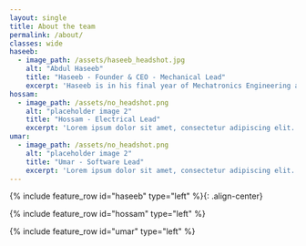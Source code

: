 ```yaml
---
layout: single
title: About the team
permalink: /about/
classes: wide
haseeb:
  - image_path: /assets/haseeb_headshot.jpg
    alt: "Abdul Haseeb"
    title: "Haseeb - Founder & CEO - Mechanical Lead"
    excerpt: 'Haseeb is in his final year of Mechatronics Engineering at the University of Waterloo and the visionary founder behind Zenith. After experiencing firsthand how the wake-up process can be the worst part of the day for many people, he resolved to develop the world’s most advanced alarm clock to finally fix that problem once and for all. Haseeb has honed his mechanical engineering expertise at organizations like Teledyne FLIR, where he worked on drones, and Dana, where he developed highly efficient electric valves with potential patents pending. Beyond driving Zenith’s mission, Haseeb stays active by playing soccer and working out, maintaining the energy and focus needed to revolutionize the way people start their day.'
hossam:
  - image_path: /assets/no_headshot.png
    alt: "placeholder image 2"
    title: "Hossam - Electrical Lead"
    excerpt: 'Lorem ipsum dolor sit amet, consectetur adipiscing elit. Aenean iaculis metus volutpat, dictum magna quis, tincidunt lacus. Fusce condimentum leo ligula, et sodales sapien maximus non. Nulla facilisis eget mauris vitae maximus. Suspendisse elit lacus, egestas a magna at, vestibulum ultrices justo. Mauris ut ullamcorper nibh, ut molestie odio. Donec ultricies magna sit amet ante eleifend sodales. Aenean blandit odio est, nec rhoncus arcu fermentum at. Donec interdum massa porta sollicitudin lobortis. In tempor lacus et tortor gravida, ac consectetur magna blandit. Donec vel elit non justo luctus bibendum ut quis felis. Pellentesque eget eros neque. Curabitur pharetra efficitur laoreet. Suspendisse ac orci faucibus, congue nunc a, ullamcorper erat. Vivamus a iaculis neque.'
umar:
  - image_path: /assets/no_headshot.png
    alt: "placeholder image 2"
    title: "Umar - Software Lead"
    excerpt: 'Lorem ipsum dolor sit amet, consectetur adipiscing elit. Aenean iaculis metus volutpat, dictum magna quis, tincidunt lacus. Fusce condimentum leo ligula, et sodales sapien maximus non. Nulla facilisis eget mauris vitae maximus. Suspendisse elit lacus, egestas a magna at, vestibulum ultrices justo. Mauris ut ullamcorper nibh, ut molestie odio. Donec ultricies magna sit amet ante eleifend sodales. Aenean blandit odio est, nec rhoncus arcu fermentum at. Donec interdum massa porta sollicitudin lobortis. In tempor lacus et tortor gravida, ac consectetur magna blandit. Donec vel elit non justo luctus bibendum ut quis felis. Pellentesque eget eros neque. Curabitur pharetra efficitur laoreet. Suspendisse ac orci faucibus, congue nunc a, ullamcorper erat. Vivamus a iaculis neque.'
---
```




{% include feature_row id="haseeb" type="left" %}{: .align-center}

{% include feature_row id="hossam" type="left" %}

{% include feature_row id="umar" type="left" %}
